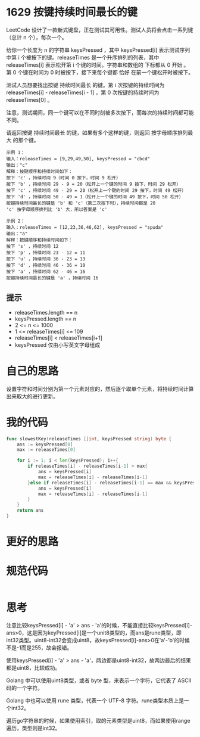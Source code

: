 # 1629 按键持续时间最长的键

LeetCode 设计了一款新式键盘，正在测试其可用性。测试人员将会点击一系列键（总计 n 个），每次一个。

给你一个长度为 n 的字符串 keysPressed ，其中 keysPressed[i] 表示测试序列中第 i 个被按下的键。releaseTimes 是一个升序排列的列表，其中 releaseTimes[i] 表示松开第 i 个键的时间。字符串和数组的 下标都从 0 开始 。第 0 个键在时间为 0 时被按下，接下来每个键都 恰好 在前一个键松开时被按下。

测试人员想要找出按键 持续时间最长 的键。第 i 次按键的持续时间为 releaseTimes[i] - releaseTimes[i - 1] ，第 0 次按键的持续时间为 releaseTimes[0] 。

注意，测试期间，同一个键可以在不同时刻被多次按下，而每次的持续时间都可能不同。

请返回按键 持续时间最长 的键，如果有多个这样的键，则返回 按字母顺序排列最大 的那个键。

```
示例 1：
输入：releaseTimes = [9,29,49,50], keysPressed = "cbcd"
输出："c"
解释：按键顺序和持续时间如下：
按下 'c' ，持续时间 9（时间 0 按下，时间 9 松开）
按下 'b' ，持续时间 29 - 9 = 20（松开上一个键的时间 9 按下，时间 29 松开）
按下 'c' ，持续时间 49 - 29 = 20（松开上一个键的时间 29 按下，时间 49 松开）
按下 'd' ，持续时间 50 - 49 = 1（松开上一个键的时间 49 按下，时间 50 松开）
按键持续时间最长的键是 'b' 和 'c'（第二次按下时），持续时间都是 20
'c' 按字母顺序排列比 'b' 大，所以答案是 'c'

示例 2：
输入：releaseTimes = [12,23,36,46,62], keysPressed = "spuda"
输出："a"
解释：按键顺序和持续时间如下：
按下 's' ，持续时间 12
按下 'p' ，持续时间 23 - 12 = 11
按下 'u' ，持续时间 36 - 23 = 13
按下 'd' ，持续时间 46 - 36 = 10
按下 'a' ，持续时间 62 - 46 = 16
按键持续时间最长的键是 'a' ，持续时间 16
```

## 提示

- releaseTimes.length == n
- keysPressed.length == n
- 2 <= n <= 1000
- 1 <= releaseTimes[i] <= 109
- releaseTimes[i] < releaseTimes[i+1]
- keysPressed 仅由小写英文字母组成

# 自己的思路

设置字符和时间分别为第一个元素对应的，然后逐个取单个元素，将持续时间计算出来取大的进行更新。

# 我的代码

```go
func slowestKey(releaseTimes []int, keysPressed string) byte {
	ans := keysPressed[0]
	max := releaseTimes[0]

	for i := 1; i < len(keysPressed); i++{
		if releaseTimes[i] - releaseTimes[i-1] > max{
			ans = keysPressed[i]
			max = releaseTimes[i] - releaseTimes[i-1]
		}else if releaseTimes[i] - releaseTimes[i-1] == max && keysPressed[i] - 'a' >  ans - 'a' {
			ans = keysPressed[i]
			max = releaseTimes[i] - releaseTimes[i-1]
		}
	}
	return ans
}
```

# 更好的思路



# 规范代码

```go

```

# 思考

注意比较keysPressed[i] - 'a' >  ans - 'a'的时候，不能直接比较keysPressed[i]-ans>0，这是因为keyPressed[i]是一个unit8类型的，而ans是rune类型，即int32类型。uint8-int32会变成uint8，故keysPressed[i]-ans>0在'a'-'b'的时候不是-1而是255，故会报错。

使用keysPressed[i] - 'a' >  ans - 'a'，两边都是uint8-int32，故两边最后的结果都是uint8，比较成功。



Golang 中可以使用uint8类型，或者 byte 型，来表示一个字符，它代表了 ASCII 码的一个字符。

Golang 中也可以使用 rune 类型，代表一个 UTF-8 字符。rune类型本质上是一个int32。



遍历go字符串的时候，如果使用索引，取的元素类型是uint8，而如果使用range遍历，类型则是int32。
